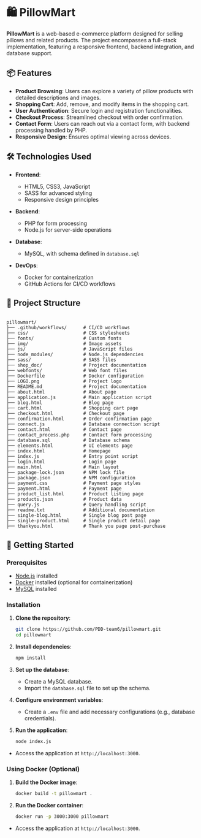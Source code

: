 # 🛍️ PillowMart

**PillowMart** is a web-based e-commerce platform designed for selling pillows and related products. The project encompasses a full-stack implementation, featuring a responsive frontend, backend integration, and database support.

## 📦 Features

* **Product Browsing**: Users can explore a variety of pillow products with detailed descriptions and images.
* **Shopping Cart**: Add, remove, and modify items in the shopping cart.
* **User Authentication**: Secure login and registration functionalities.
* **Checkout Process**: Streamlined checkout with order confirmation.
* **Contact Form**: Users can reach out via a contact form, with backend processing handled by PHP.
* **Responsive Design**: Ensures optimal viewing across devices.

## 🛠️ Technologies Used

* **Frontend**:

  * HTML5, CSS3, JavaScript
  * SASS for advanced styling
  * Responsive design principles
* **Backend**:

  * PHP for form processing
  * Node.js for server-side operations
* **Database**:

  * MySQL, with schema defined in `database.sql`
* **DevOps**:

  * Docker for containerization
  * GitHub Actions for CI/CD workflows

## 📁 Project Structure

```

pillowmart/
├── .github/workflows/      # CI/CD workflows
├── css/                    # CSS stylesheets
├── fonts/                  # Custom fonts
├── img/                    # Image assets
├── js/                     # JavaScript files
├── node_modules/           # Node.js dependencies
├── sass/                   # SASS files
├── shop_doc/               # Project documentation
├── webfonts/               # Web font files
├── Dockerfile              # Docker configuration
├── LOGO.png                # Project logo
├── README.md               # Project documentation
├── about.html              # About page
├── application.js          # Main application script
├── blog.html               # Blog page
├── cart.html               # Shopping cart page
├── checkout.html           # Checkout page
├── confirmation.html       # Order confirmation page
├── connect.js              # Database connection script
├── contact.html            # Contact page
├── contact_process.php     # Contact form processing
├── database.sql            # Database schema
├── elements.html           # UI elements page
├── index.html              # Homepage
├── index.js                # Entry point script
├── login.html              # Login page
├── main.html               # Main layout
├── package-lock.json       # NPM lock file
├── package.json            # NPM configuration
├── payment.css             # Payment page styles
├── payment.html            # Payment page
├── product_list.html       # Product listing page
├── products.json           # Product data
├── query.js                # Query handling script
├── readme.txt              # Additional documentation
├── single-blog.html        # Single blog post page
├── single-product.html     # Single product detail page
├── thankyou.html           # Thank you page post-purchase
```



## 🚀 Getting Started

### Prerequisites

* [Node.js](https://nodejs.org/) installed
* [Docker](https://www.docker.com/) installed (optional for containerization)
* [MySQL](https://www.mysql.com/) installed

### Installation

1. **Clone the repository**:

   ```bash
   git clone https://github.com/PDD-team6/pillowmart.git
   cd pillowmart
   ```



2. **Install dependencies**:

   ```bash
   npm install
   ```



3. **Set up the database**:

   * Create a MySQL database.
   * Import the `database.sql` file to set up the schema.

4. **Configure environment variables**:

   * Create a `.env` file and add necessary configurations (e.g., database credentials).

5. **Run the application**:

   ```bash
   node index.js
   ```



* Access the application at `http://localhost:3000`.

### Using Docker (Optional)

1. **Build the Docker image**:

   ```bash
   docker build -t pillowmart .
   ```



2. **Run the Docker container**:

   ```bash
   docker run -p 3000:3000 pillowmart
   ```

* Access the application at `http://localhost:3000`.
